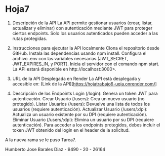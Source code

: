 # Hoja7

1. Descripción de la API
La API permite gestionar usuarios (crear, listar, actualizar y eliminar) con autenticación mediante JWT para proteger ciertos endpoints. Solo los usuarios autenticados pueden acceder a las rutas protegidas.

2. Instrucciones para ejecutar la API localmente
Clona el repositorio desde GitHub.
Instala las dependencias usando npm install.
Configura el archivo .env con las variables necesarias (JWT_SECRET, JWT_EXPIRES_IN, y PORT).
Inicia el servidor con el comando npm start.
La API estará disponible en http://localhost:3000>.
3. URL de la API Desplegada en Render
La API está desplegada y accesible en: (Link de la API)[https://hojatrabajo6-uqia.onrender.com/]

4. Descripción de los Endpoints
Login (/login): Genera un token JWT para autenticación.
Crear Usuario (/users): Crea un nuevo usuario (no protegido).
Listar Usuarios (/users): Devuelve una lista de todos los usuarios (requiere autenticación).
Actualizar Usuario (/users/:dpi): Actualiza un usuario existente por su DPI (requiere autenticación).
Eliminar Usuario (/users/:dpi): Elimina un usuario por su DPI (requiere autenticación).
Para acceder a los endpoints protegidos, debes incluir el token JWT obtenido del login en el header de la solicitud.

A la nueva rama se le puso Tarea7.

Humberto Jose Barales Diaz - 9490 - 20 - 26164
